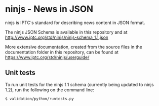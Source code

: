 ninjs - News in JSON
====================

ninjs is IPTC's standard for describing news content in JSON format.

The ninjs JSON Schema is available in this repository and at
http://www.iptc.org/std/ninjs/ninjs-schema_1.1.json

More extensive documentation, created from the source files in the
documentation folder in this repository, can be found at
https://www.iptc.org/std/ninjs/userguide/

Unit tests
----------

To run unit tests for the ninjs 1.1 schema (currently being updated to ninjs
1.2), run the following on the command line:

    $ validation/python/runtests.py 
